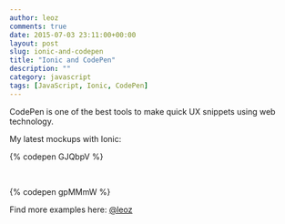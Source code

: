 ```yaml
---
author: leoz
comments: true
date: 2015-07-03 23:11:00+00:00
layout: post
slug: ionic-and-codepen
title: "Ionic and CodePen"
description: ""
category: javascript
tags: [JavaScript, Ionic, CodePen]
---
```


CodePen is one of the best tools to make quick UX snippets using web technology.

My latest mockups with Ionic:

{% codepen GJQbpV %}

<br>

<!--more-->

{% codepen gpMMmW %}

Find more examples here: <a href='http://codepen.io/leoz'>@leoz</a>
